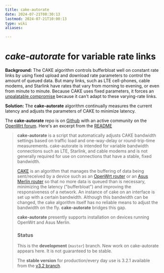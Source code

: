 ```yaml
---
title: cake-autorate
date: 2024-07-21T08:30:13
lastmod: 2024-07-21T10:00:13
type: wiki
aliases:

---
```

# _cake-autorate_ for variable rate links


**Background:** The CAKE algorithm
controls bufferbloat well on constant rate links
by using fixed upload and download rate parameters to control
the amount of queued data.
But many links, such as
LTE cell-phones, cable modems, and Starlink
have rates that vary from morning to evening,
or even from minute to minute.
Because CAKE uses fixed parameters, 
it forces an 
[unpalatable compromise](https://github.com/lynxthecat/cake-autorate/blob/master/README.md#the-problem-cake-on-variable-speed-connections-forces-an-unpalatable-compromise)
because it can't adapt to these varying-rate links.

**Solution:** The **cake-autorate** algorithm continually measures
the current latency and adjusts the parameters
of CAKE to minimize latency.

The **cake-autorate** repo is on 
[Github](https://github.com/lynxthecat/cake-autorate/tree/master)
with an active community on the
[OpenWrt forum](https://forum.openwrt.org/t/cake-w-adaptive-bandwidth/191049).
Here's an excerpt from the
[README](https://github.com/lynxthecat/cake-autorate/blob/master/README.md)

> **cake-autorate** is a script that automatically adjusts CAKE
bandwidth settings based on traffic load and one-way-delay or
round-trip-time measurements. cake-autorate is intended for variable
bandwidth connections such as LTE, Starlink, and cable modems and is
not generally required for use on connections that have a stable,
fixed bandwidth.
> 
> [CAKE](https://www.bufferbloat.net/projects/codel/wiki/Cake/) is an
algorithm that manages the buffering of data being sent/received by a
device such as an [OpenWrt router](https://openwrt.org) or an
[Asus Merlin router](https://www.asuswrt-merlin.net/) so that no more
data is queued than is necessary, minimizing the latency
("bufferbloat") and improving the responsiveness of a network. An
instance of cake on an interface is set up with a certain bandwidth.
Although this bandwidth can be changed, the cake algorithm itself has
no reliable means to adjust the bandwidth on the fly.
**cake-autorate** bridges this gap.
> 
> **cake-autorate** presently supports installation on devices running
OpenWrt and Asus Merlin.
> 
> ### Status
> 
> This is the **development** (`master`) branch. New work on
cake-autorate appears here. It is not guaranteed to be stable.
> 
> The **stable version** for production/every day use is
<span id="version">3.2.1</span> available from the
[v3.2 branch](https://github.com/lynxthecat/cake-autorate/tree/v3.2).

